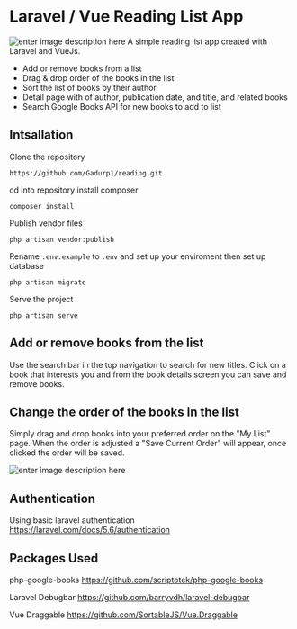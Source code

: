 # Laravel / Vue Reading List App


![enter image description here](http://g.recordit.co/AqIqf76pL6.gif)
A simple reading list app created with Laravel and VueJs.  
-   Add or remove books from a list
-   Drag & drop order of the books in the list
-   Sort the list of books by their author
-   Detail page with  of author, publication date, and title, and related books
-   Search Google Books API for new books to add to list

## Intsallation
Clone the repository

    https://github.com/Gadurp1/reading.git

cd into repository install composer

    composer install
Publish vendor files

    php artisan vendor:publish

Rename `.env.example` to `.env`  and set up your enviroment then set up database

    php artisan migrate

Serve the project

    php artisan serve

## Add or remove books from the list
Use the search bar in the top navigation to search for new titles.  Click on a book that interests you and from the book details screen you can save and remove books.

## Change the order of the books in the list

Simply drag and drop books into your preferred order on the "My List" page.  When the order is adjusted a "Save Current Order" will appear,  once clicked the order will be saved.

![enter image description here](https://preview.ibb.co/hupJ3c/Screen_Shot_2018_04_24_at_9_53_05_PM.png)

## Authentication

Using basic laravel authentication
https://laravel.com/docs/5.6/authentication

## Packages Used
php-google-books
https://github.com/scriptotek/php-google-books

Laravel Debugbar
https://github.com/barryvdh/laravel-debugbar

Vue Draggable
 https://github.com/SortableJS/Vue.Draggable
